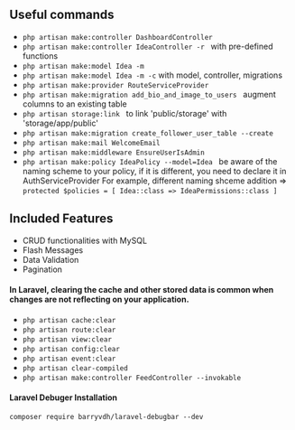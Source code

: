 ## Useful commands
-  `php artisan make:controller DashboardController`
-  `php artisan make:controller IdeaController -r ` with pre-defined functions
-  `php artisan make:model Idea -m`
-  `php artisan make:model Idea -m -c` with model, controller, migrations
-  `php artisan make:provider RouteServiceProvider `
-  `php artisan make:migration add_bio_and_image_to_users ` augment columns to an existing table
-  `php artisan storage:link ` to link 'public/storage' with 'storage/app/public'
-  `php artisan make:migration create_follower_user_table --create `
-  `php artisan make:mail WelcomeEmail `
-  `php artisan make:middleware EnsureUserIsAdmin `
-  `php artisan make:policy IdeaPolicy --model=Idea ` be aware of the naming scheme to your policy, if it is different, you need to declare it in AuthServiceProvider
For example, different naming shceme addition =>
`
    protected $policies = [
        Idea::class => IdeaPermissions::class
    ]
`

## Included Features
- CRUD functionalities with MySQL
- Flash Messages
- Data Validation
- Pagination

#### In Laravel, clearing the cache and other stored data is common when changes are not reflecting on your application. 
- ``` php artisan cache:clear ```
- ``` php artisan route:clear ```
- ``` php artisan view:clear ```
- ``` php artisan config:clear ```
- ``` php artisan event:clear ```
- ``` php artisan clear-compiled ```
- ``` php artisan make:controller FeedController --invokable ```

#### Laravel Debuger Installation
`composer require barryvdh/laravel-debugbar --dev`

